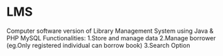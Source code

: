 # LMS
Computer software version of Library Management System using Java &amp; PHP MySQL
Functionalities:
1.Store and manage data
2.Manage borrower (eg.Only registered individual can borrow book)
3.Search Option

